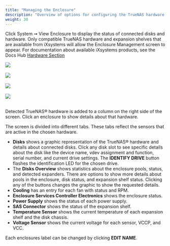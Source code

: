 ```yaml
---
title: "Managing the Enclosure"
description: "Overview of options for configuring the TrueNAS hardware and connnected systems"
weight: 30
---
```


Click System ➞ View Enclosure to display the status of connected disks and hardware.
Only compatible TrueNAS hardware and expansion shelves that are available from iXsystems will allow the Enclosure Management screen to appear.
For documentation about available iXsystems products, see the Docs Hub [Hardware Section](/Hardware/)

<img src="/images/EnclosureViewM50.png">
<br><br>
<img src="/images/EnclosureViewES102.png">
<br><br>
<img src="/images/EnclosureViewES60.png">
<br><br>
<img src="/images/EnclosureViewES24F.png">
<br><br>

Detected TrueNAS® hardware is added to a column on the right side of the screen.
Click an enclosure to show details about that hardware. 

The screen is divided into different tabs.
These tabs reflect the sensors that are active in the chosen hardware.

* **Disks** shows a graphic representation of the TrueNAS® hardware and details about connected disks.
  Click any disk slot to see specific details about the disk like the device name, vdev assignment and function, serial number, and current drive settings. 
  The **IDENTIFY DRIVE** button flashes the identification LED for the chosen drive.
* The **Disks Overview** shows statistics about the enclosure pools, status, and detected expanders. 
  There are options to show more details about pools in the enclosure, disk status, and expansion shelf status. 
  Clicking any of the buttons changes the graphic to show the requested details.
* **Cooling** has an entry for each fan with status and RPM.
* **Enclosure Services Controller Electronics** shows the enclosure status.
* **Power Supply** shows the status of each power supply.
* **SAS Connector** shows the status of the expansion shelf.
* **Temperature Sensor** shows the current temperature of each expansion shelf and the disk chassis.
* **Voltage Sensor** shows the current voltage for each sensor, VCCP, and VCC.

Each enclosures label can be changed by clicking **EDIT NAME**.

